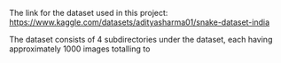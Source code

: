 The link for the dataset used in this project:  https://www.kaggle.com/datasets/adityasharma01/snake-dataset-india

The dataset consists of 4 subdirectories under the dataset, each having approximately 1000 images totalling to 